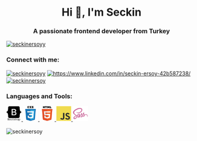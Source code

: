 <h1 align="center">Hi 👋, I'm Seckin</h1>
<h3 align="center">A passionate frontend developer from Turkey</h3>

<p align="left"> <a href="https://twitter.com/seckinersoyy" target="blank"><img src="https://img.shields.io/twitter/follow/seckinersoyy?logo=twitter&style=for-the-badge" alt="seckinersoyy" /></a> </p>

<h3 align="left">Connect with me:</h3>
<p align="left">
<a href="https://twitter.com/seckinersoyy" target="blank"><img align="center" src="https://raw.githubusercontent.com/rahuldkjain/github-profile-readme-generator/master/src/images/icons/Social/twitter.svg" alt="seckinersoyy" height="30" width="40" /></a>
<a href="https://linkedin.com/in/https://www.linkedin.com/in/seckin-ersoy-42b587238/" target="blank"><img align="center" src="https://raw.githubusercontent.com/rahuldkjain/github-profile-readme-generator/master/src/images/icons/Social/linked-in-alt.svg" alt="https://www.linkedin.com/in/seckin-ersoy-42b587238/" height="30" width="40" /></a>
<a href="https://instagram.com/seckinnersoy" target="blank"><img align="center" src="https://raw.githubusercontent.com/rahuldkjain/github-profile-readme-generator/master/src/images/icons/Social/instagram.svg" alt="seckinnersoy" height="30" width="40" /></a>
</p>

<h3 align="left">Languages and Tools:</h3>
<p align="left"> <a href="https://getbootstrap.com" target="_blank" rel="noreferrer"> <img src="https://raw.githubusercontent.com/devicons/devicon/master/icons/bootstrap/bootstrap-plain-wordmark.svg" alt="bootstrap" width="40" height="40"/> </a> <a href="https://www.w3schools.com/css/" target="_blank" rel="noreferrer"> <img src="https://raw.githubusercontent.com/devicons/devicon/master/icons/css3/css3-original-wordmark.svg" alt="css3" width="40" height="40"/> </a> <a href="https://www.w3.org/html/" target="_blank" rel="noreferrer"> <img src="https://raw.githubusercontent.com/devicons/devicon/master/icons/html5/html5-original-wordmark.svg" alt="html5" width="40" height="40"/> </a> <a href="https://developer.mozilla.org/en-US/docs/Web/JavaScript" target="_blank" rel="noreferrer"> <img src="https://raw.githubusercontent.com/devicons/devicon/master/icons/javascript/javascript-original.svg" alt="javascript" width="40" height="40"/> </a> <a href="https://sass-lang.com" target="_blank" rel="noreferrer"> <img src="https://raw.githubusercontent.com/devicons/devicon/master/icons/sass/sass-original.svg" alt="sass" width="40" height="40"/> </a> </p>


<p><img align="center" src="https://github-readme-stats.vercel.app/api/top-langs?username=seckinersoy&show_icons=true&locale=en&layout=compact" alt="seckinersoy" /></p>


